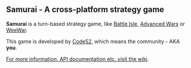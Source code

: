 ## Samurai - A cross-platform strategy game

**Samurai** is a turn-based strategy game, like [Battle Isle](http://tinyurl.com/d5kz5ys), [Advanced Wars](http://en.wikipedia.org/wiki/Advance_Wars) or [WeeWar](http://weewar.com/). 

This game is developed by [Code52](http://code52.org/), which means the community - AKA **you**.

[For more information, API documentation etc. visit the wiki](https://github.com/Code52/Samurai/wiki).